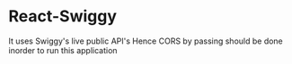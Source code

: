 # React-Swiggy

It uses Swiggy's live public API's
Hence CORS by passing should be done inorder to run this application
